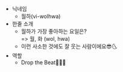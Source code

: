 - 닉네임
  - 월하(vi-wolhwa)
- 한줄 소개
  - 월하가 가장 좋아하는 요일은?<br>=> 월, 화 (wol, hwa)
  - 이런 사소한 것에도 잘 웃는 사람이에요😎🌜
- 역할
  - Drop the Beat🤘🏻🏅
